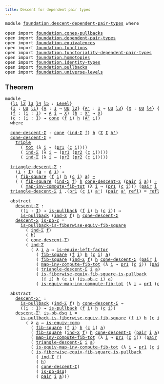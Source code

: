 ```yaml
---
title: Descent for dependent pair types
---
```


<pre class="Agda"><a id="58" class="Keyword">module</a> <a id="65" href="foundation.descent-dependent-pair-types.html" class="Module">foundation.descent-dependent-pair-types</a> <a id="105" class="Keyword">where</a>

<a id="112" class="Keyword">open</a> <a id="117" class="Keyword">import</a> <a id="124" href="foundation.cones-pullbacks.html" class="Module">foundation.cones-pullbacks</a>
<a id="151" class="Keyword">open</a> <a id="156" class="Keyword">import</a> <a id="163" href="foundation.dependent-pair-types.html" class="Module">foundation.dependent-pair-types</a>
<a id="195" class="Keyword">open</a> <a id="200" class="Keyword">import</a> <a id="207" href="foundation.equivalences.html" class="Module">foundation.equivalences</a>
<a id="231" class="Keyword">open</a> <a id="236" class="Keyword">import</a> <a id="243" href="foundation.functions.html" class="Module">foundation.functions</a>
<a id="264" class="Keyword">open</a> <a id="269" class="Keyword">import</a> <a id="276" href="foundation.functoriality-dependent-pair-types.html" class="Module">foundation.functoriality-dependent-pair-types</a>
<a id="322" class="Keyword">open</a> <a id="327" class="Keyword">import</a> <a id="334" href="foundation.homotopies.html" class="Module">foundation.homotopies</a>
<a id="356" class="Keyword">open</a> <a id="361" class="Keyword">import</a> <a id="368" href="foundation.identity-types.html" class="Module">foundation.identity-types</a>
<a id="394" class="Keyword">open</a> <a id="399" class="Keyword">import</a> <a id="406" href="foundation.pullbacks.html" class="Module">foundation.pullbacks</a>
<a id="427" class="Keyword">open</a> <a id="432" class="Keyword">import</a> <a id="439" href="foundation.universe-levels.html" class="Module">foundation.universe-levels</a>
</pre>
## Theorem

<pre class="Agda"><a id="491" class="Keyword">module</a> <a id="498" href="foundation.descent-dependent-pair-types.html#498" class="Module">_</a>
  <a id="502" class="Symbol">{</a><a id="503" href="foundation.descent-dependent-pair-types.html#503" class="Bound">l1</a> <a id="506" href="foundation.descent-dependent-pair-types.html#506" class="Bound">l2</a> <a id="509" href="foundation.descent-dependent-pair-types.html#509" class="Bound">l3</a> <a id="512" href="foundation.descent-dependent-pair-types.html#512" class="Bound">l4</a> <a id="515" href="foundation.descent-dependent-pair-types.html#515" class="Bound">l5</a> <a id="518" class="Symbol">:</a> <a id="520" href="Agda.Primitive.html#597" class="Postulate">Level</a><a id="525" class="Symbol">}</a>
  <a id="529" class="Symbol">{</a><a id="530" href="foundation.descent-dependent-pair-types.html#530" class="Bound">I</a> <a id="532" class="Symbol">:</a> <a id="534" href="foundation-core.universe-levels.html#235" class="Primitive">UU</a> <a id="537" href="foundation.descent-dependent-pair-types.html#503" class="Bound">l1</a><a id="539" class="Symbol">}</a> <a id="541" class="Symbol">{</a><a id="542" href="foundation.descent-dependent-pair-types.html#542" class="Bound">A</a> <a id="544" class="Symbol">:</a> <a id="546" href="foundation.descent-dependent-pair-types.html#530" class="Bound">I</a> <a id="548" class="Symbol">→</a> <a id="550" href="foundation-core.universe-levels.html#235" class="Primitive">UU</a> <a id="553" href="foundation.descent-dependent-pair-types.html#506" class="Bound">l2</a><a id="555" class="Symbol">}</a> <a id="557" class="Symbol">{</a><a id="558" href="foundation.descent-dependent-pair-types.html#558" class="Bound">A&#39;</a> <a id="561" class="Symbol">:</a> <a id="563" href="foundation.descent-dependent-pair-types.html#530" class="Bound">I</a> <a id="565" class="Symbol">→</a> <a id="567" href="foundation-core.universe-levels.html#235" class="Primitive">UU</a> <a id="570" href="foundation.descent-dependent-pair-types.html#509" class="Bound">l3</a><a id="572" class="Symbol">}</a> <a id="574" class="Symbol">{</a><a id="575" href="foundation.descent-dependent-pair-types.html#575" class="Bound">X</a> <a id="577" class="Symbol">:</a> <a id="579" href="foundation-core.universe-levels.html#235" class="Primitive">UU</a> <a id="582" href="foundation.descent-dependent-pair-types.html#512" class="Bound">l4</a><a id="584" class="Symbol">}</a> <a id="586" class="Symbol">{</a><a id="587" href="foundation.descent-dependent-pair-types.html#587" class="Bound">X&#39;</a> <a id="590" class="Symbol">:</a> <a id="592" href="foundation-core.universe-levels.html#235" class="Primitive">UU</a> <a id="595" href="foundation.descent-dependent-pair-types.html#515" class="Bound">l5</a><a id="597" class="Symbol">}</a>
  <a id="601" class="Symbol">(</a><a id="602" href="foundation.descent-dependent-pair-types.html#602" class="Bound">f</a> <a id="604" class="Symbol">:</a> <a id="606" class="Symbol">(</a><a id="607" href="foundation.descent-dependent-pair-types.html#607" class="Bound">i</a> <a id="609" class="Symbol">:</a> <a id="611" href="foundation.descent-dependent-pair-types.html#530" class="Bound">I</a><a id="612" class="Symbol">)</a> <a id="614" class="Symbol">→</a> <a id="616" href="foundation.descent-dependent-pair-types.html#542" class="Bound">A</a> <a id="618" href="foundation.descent-dependent-pair-types.html#607" class="Bound">i</a> <a id="620" class="Symbol">→</a> <a id="622" href="foundation.descent-dependent-pair-types.html#575" class="Bound">X</a><a id="623" class="Symbol">)</a> <a id="625" class="Symbol">(</a><a id="626" href="foundation.descent-dependent-pair-types.html#626" class="Bound">h</a> <a id="628" class="Symbol">:</a> <a id="630" href="foundation.descent-dependent-pair-types.html#587" class="Bound">X&#39;</a> <a id="633" class="Symbol">→</a> <a id="635" href="foundation.descent-dependent-pair-types.html#575" class="Bound">X</a><a id="636" class="Symbol">)</a>
  <a id="640" class="Symbol">(</a><a id="641" href="foundation.descent-dependent-pair-types.html#641" class="Bound">c</a> <a id="643" class="Symbol">:</a> <a id="645" class="Symbol">(</a><a id="646" href="foundation.descent-dependent-pair-types.html#646" class="Bound">i</a> <a id="648" class="Symbol">:</a> <a id="650" href="foundation.descent-dependent-pair-types.html#530" class="Bound">I</a><a id="651" class="Symbol">)</a> <a id="653" class="Symbol">→</a> <a id="655" href="foundation-core.cones-pullbacks.html#1272" class="Function">cone</a> <a id="660" class="Symbol">(</a><a id="661" href="foundation.descent-dependent-pair-types.html#602" class="Bound">f</a> <a id="663" href="foundation.descent-dependent-pair-types.html#646" class="Bound">i</a><a id="664" class="Symbol">)</a> <a id="666" href="foundation.descent-dependent-pair-types.html#626" class="Bound">h</a> <a id="668" class="Symbol">(</a><a id="669" href="foundation.descent-dependent-pair-types.html#558" class="Bound">A&#39;</a> <a id="672" href="foundation.descent-dependent-pair-types.html#646" class="Bound">i</a><a id="673" class="Symbol">))</a>
  <a id="678" class="Keyword">where</a>

  <a id="687" href="foundation.descent-dependent-pair-types.html#687" class="Function">cone-descent-Σ</a> <a id="702" class="Symbol">:</a> <a id="704" href="foundation-core.cones-pullbacks.html#1272" class="Function">cone</a> <a id="709" class="Symbol">(</a><a id="710" href="foundation-core.dependent-pair-types.html#743" class="Function">ind-Σ</a> <a id="716" href="foundation.descent-dependent-pair-types.html#602" class="Bound">f</a><a id="717" class="Symbol">)</a> <a id="719" href="foundation.descent-dependent-pair-types.html#626" class="Bound">h</a> <a id="721" class="Symbol">(</a><a id="722" href="foundation-core.dependent-pair-types.html#515" class="Record">Σ</a> <a id="724" href="foundation.descent-dependent-pair-types.html#530" class="Bound">I</a> <a id="726" href="foundation.descent-dependent-pair-types.html#558" class="Bound">A&#39;</a><a id="728" class="Symbol">)</a>
  <a id="732" href="foundation.descent-dependent-pair-types.html#687" class="Function">cone-descent-Σ</a> <a id="747" class="Symbol">=</a>
    <a id="753" href="foundation-core.dependent-pair-types.html#1077" class="Function">triple</a>
      <a id="766" class="Symbol">(</a> <a id="768" href="foundation-core.functoriality-dependent-pair-types.html#1894" class="Function">tot</a> <a id="772" class="Symbol">(λ</a> <a id="775" href="foundation.descent-dependent-pair-types.html#775" class="Bound">i</a> <a id="777" class="Symbol">→</a> <a id="779" class="Symbol">(</a><a id="780" href="foundation-core.dependent-pair-types.html#605" class="Field">pr1</a> <a id="784" class="Symbol">(</a><a id="785" href="foundation.descent-dependent-pair-types.html#641" class="Bound">c</a> <a id="787" href="foundation.descent-dependent-pair-types.html#775" class="Bound">i</a><a id="788" class="Symbol">))))</a>
      <a id="799" class="Symbol">(</a> <a id="801" href="foundation-core.dependent-pair-types.html#743" class="Function">ind-Σ</a> <a id="807" class="Symbol">(λ</a> <a id="810" href="foundation.descent-dependent-pair-types.html#810" class="Bound">i</a> <a id="812" class="Symbol">→</a> <a id="814" class="Symbol">(</a><a id="815" href="foundation-core.dependent-pair-types.html#605" class="Field">pr1</a> <a id="819" class="Symbol">(</a><a id="820" href="foundation-core.dependent-pair-types.html#617" class="Field">pr2</a> <a id="824" class="Symbol">(</a><a id="825" href="foundation.descent-dependent-pair-types.html#641" class="Bound">c</a> <a id="827" href="foundation.descent-dependent-pair-types.html#810" class="Bound">i</a><a id="828" class="Symbol">)))))</a>
      <a id="840" class="Symbol">(</a> <a id="842" href="foundation-core.dependent-pair-types.html#743" class="Function">ind-Σ</a> <a id="848" class="Symbol">(λ</a> <a id="851" href="foundation.descent-dependent-pair-types.html#851" class="Bound">i</a> <a id="853" class="Symbol">→</a> <a id="855" class="Symbol">(</a><a id="856" href="foundation-core.dependent-pair-types.html#617" class="Field">pr2</a> <a id="860" class="Symbol">(</a><a id="861" href="foundation-core.dependent-pair-types.html#617" class="Field">pr2</a> <a id="865" class="Symbol">(</a><a id="866" href="foundation.descent-dependent-pair-types.html#641" class="Bound">c</a> <a id="868" href="foundation.descent-dependent-pair-types.html#851" class="Bound">i</a><a id="869" class="Symbol">)))))</a>

  <a id="878" href="foundation.descent-dependent-pair-types.html#878" class="Function">triangle-descent-Σ</a> <a id="897" class="Symbol">:</a>
    <a id="903" class="Symbol">(</a><a id="904" href="foundation.descent-dependent-pair-types.html#904" class="Bound">i</a> <a id="906" class="Symbol">:</a> <a id="908" href="foundation.descent-dependent-pair-types.html#530" class="Bound">I</a><a id="909" class="Symbol">)</a> <a id="911" class="Symbol">(</a><a id="912" href="foundation.descent-dependent-pair-types.html#912" class="Bound">a</a> <a id="914" class="Symbol">:</a> <a id="916" href="foundation.descent-dependent-pair-types.html#542" class="Bound">A</a> <a id="918" href="foundation.descent-dependent-pair-types.html#904" class="Bound">i</a><a id="919" class="Symbol">)</a> <a id="921" class="Symbol">→</a>
    <a id="927" class="Symbol">(</a> <a id="929" href="foundation-core.pullbacks.html#7659" class="Function">fib-square</a> <a id="940" class="Symbol">(</a><a id="941" href="foundation.descent-dependent-pair-types.html#602" class="Bound">f</a> <a id="943" href="foundation.descent-dependent-pair-types.html#904" class="Bound">i</a><a id="944" class="Symbol">)</a> <a id="946" href="foundation.descent-dependent-pair-types.html#626" class="Bound">h</a> <a id="948" class="Symbol">(</a><a id="949" href="foundation.descent-dependent-pair-types.html#641" class="Bound">c</a> <a id="951" href="foundation.descent-dependent-pair-types.html#904" class="Bound">i</a><a id="952" class="Symbol">)</a> <a id="954" href="foundation.descent-dependent-pair-types.html#912" class="Bound">a</a><a id="955" class="Symbol">)</a> <a id="957" href="foundation-core.homotopies.html#627" class="Function Operator">~</a>
    <a id="963" class="Symbol">(</a> <a id="965" class="Symbol">(</a> <a id="967" href="foundation-core.pullbacks.html#7659" class="Function">fib-square</a> <a id="978" class="Symbol">(</a><a id="979" href="foundation-core.dependent-pair-types.html#743" class="Function">ind-Σ</a> <a id="985" href="foundation.descent-dependent-pair-types.html#602" class="Bound">f</a><a id="986" class="Symbol">)</a> <a id="988" href="foundation.descent-dependent-pair-types.html#626" class="Bound">h</a> <a id="990" href="foundation.descent-dependent-pair-types.html#687" class="Function">cone-descent-Σ</a> <a id="1005" class="Symbol">(</a><a id="1006" href="foundation-core.dependent-pair-types.html#588" class="InductiveConstructor">pair</a> <a id="1011" href="foundation.descent-dependent-pair-types.html#904" class="Bound">i</a> <a id="1013" href="foundation.descent-dependent-pair-types.html#912" class="Bound">a</a><a id="1014" class="Symbol">))</a> <a id="1017" href="foundation-core.functions.html#420" class="Function Operator">∘</a>
      <a id="1025" class="Symbol">(</a> <a id="1027" href="foundation-core.functoriality-dependent-pair-types.html#4004" class="Function">map-inv-compute-fib-tot</a> <a id="1051" class="Symbol">(λ</a> <a id="1054" href="foundation.descent-dependent-pair-types.html#1054" class="Bound">i</a> <a id="1056" class="Symbol">→</a> <a id="1058" class="Symbol">(</a><a id="1059" href="foundation-core.dependent-pair-types.html#605" class="Field">pr1</a> <a id="1063" class="Symbol">(</a><a id="1064" href="foundation.descent-dependent-pair-types.html#641" class="Bound">c</a> <a id="1066" href="foundation.descent-dependent-pair-types.html#1054" class="Bound">i</a><a id="1067" class="Symbol">)))</a> <a id="1071" class="Symbol">(</a><a id="1072" href="foundation-core.dependent-pair-types.html#588" class="InductiveConstructor">pair</a> <a id="1077" href="foundation.descent-dependent-pair-types.html#904" class="Bound">i</a> <a id="1079" href="foundation.descent-dependent-pair-types.html#912" class="Bound">a</a><a id="1080" class="Symbol">)))</a>
  <a id="1086" href="foundation.descent-dependent-pair-types.html#878" class="Function">triangle-descent-Σ</a> <a id="1105" href="foundation.descent-dependent-pair-types.html#1105" class="Bound">i</a> <a id="1107" class="DottedPattern Symbol">.(</a><a id="1109" href="foundation-core.dependent-pair-types.html#605" class="DottedPattern Field">pr1</a> <a id="1113" class="DottedPattern Symbol">(</a><a id="1114" href="foundation.descent-dependent-pair-types.html#641" class="DottedPattern Bound">c</a> <a id="1116" href="foundation.descent-dependent-pair-types.html#1105" class="DottedPattern Bound">i</a><a id="1117" class="DottedPattern Symbol">)</a> <a id="1119" href="foundation.descent-dependent-pair-types.html#1129" class="DottedPattern Bound">a&#39;</a><a id="1121" class="DottedPattern Symbol">)</a> <a id="1123" class="Symbol">(</a><a id="1124" href="foundation-core.dependent-pair-types.html#588" class="InductiveConstructor">pair</a> <a id="1129" href="foundation.descent-dependent-pair-types.html#1129" class="Bound">a&#39;</a> <a id="1132" href="foundation-core.identity-types.html#1820" class="InductiveConstructor">refl</a><a id="1136" class="Symbol">)</a> <a id="1138" class="Symbol">=</a> <a id="1140" href="foundation-core.identity-types.html#1820" class="InductiveConstructor">refl</a>

  <a id="1148" class="Keyword">abstract</a>
    <a id="1161" href="foundation.descent-dependent-pair-types.html#1161" class="Function">descent-Σ</a> <a id="1171" class="Symbol">:</a> 
      <a id="1180" class="Symbol">((</a><a id="1182" href="foundation.descent-dependent-pair-types.html#1182" class="Bound">i</a> <a id="1184" class="Symbol">:</a> <a id="1186" href="foundation.descent-dependent-pair-types.html#530" class="Bound">I</a><a id="1187" class="Symbol">)</a> <a id="1189" class="Symbol">→</a> <a id="1191" href="foundation-core.pullbacks.html#2926" class="Function">is-pullback</a> <a id="1203" class="Symbol">(</a><a id="1204" href="foundation.descent-dependent-pair-types.html#602" class="Bound">f</a> <a id="1206" href="foundation.descent-dependent-pair-types.html#1182" class="Bound">i</a><a id="1207" class="Symbol">)</a> <a id="1209" href="foundation.descent-dependent-pair-types.html#626" class="Bound">h</a> <a id="1211" class="Symbol">(</a><a id="1212" href="foundation.descent-dependent-pair-types.html#641" class="Bound">c</a> <a id="1214" href="foundation.descent-dependent-pair-types.html#1182" class="Bound">i</a><a id="1215" class="Symbol">))</a> <a id="1218" class="Symbol">→</a>
      <a id="1226" href="foundation-core.pullbacks.html#2926" class="Function">is-pullback</a> <a id="1238" class="Symbol">(</a><a id="1239" href="foundation-core.dependent-pair-types.html#743" class="Function">ind-Σ</a> <a id="1245" href="foundation.descent-dependent-pair-types.html#602" class="Bound">f</a><a id="1246" class="Symbol">)</a> <a id="1248" href="foundation.descent-dependent-pair-types.html#626" class="Bound">h</a> <a id="1250" href="foundation.descent-dependent-pair-types.html#687" class="Function">cone-descent-Σ</a>
    <a id="1269" href="foundation.descent-dependent-pair-types.html#1161" class="Function">descent-Σ</a> <a id="1279" href="foundation.descent-dependent-pair-types.html#1279" class="Bound">is-pb-c</a> <a id="1287" class="Symbol">=</a>
      <a id="1295" href="foundation-core.pullbacks.html#8959" class="Function">is-pullback-is-fiberwise-equiv-fib-square</a>
        <a id="1345" class="Symbol">(</a> <a id="1347" href="foundation-core.dependent-pair-types.html#743" class="Function">ind-Σ</a> <a id="1353" href="foundation.descent-dependent-pair-types.html#602" class="Bound">f</a><a id="1354" class="Symbol">)</a>
        <a id="1364" class="Symbol">(</a> <a id="1366" href="foundation.descent-dependent-pair-types.html#626" class="Bound">h</a><a id="1367" class="Symbol">)</a>
        <a id="1377" class="Symbol">(</a> <a id="1379" href="foundation.descent-dependent-pair-types.html#687" class="Function">cone-descent-Σ</a><a id="1393" class="Symbol">)</a>
        <a id="1403" class="Symbol">(</a> <a id="1405" href="foundation-core.dependent-pair-types.html#743" class="Function">ind-Σ</a>
          <a id="1421" class="Symbol">(</a> <a id="1423" class="Symbol">λ</a> <a id="1425" href="foundation.descent-dependent-pair-types.html#1425" class="Bound">i</a> <a id="1427" href="foundation.descent-dependent-pair-types.html#1427" class="Bound">a</a> <a id="1429" class="Symbol">→</a> <a id="1431" href="foundation-core.equivalences.html#8172" class="Function">is-equiv-left-factor</a>
            <a id="1464" class="Symbol">(</a> <a id="1466" href="foundation-core.pullbacks.html#7659" class="Function">fib-square</a> <a id="1477" class="Symbol">(</a><a id="1478" href="foundation.descent-dependent-pair-types.html#602" class="Bound">f</a> <a id="1480" href="foundation.descent-dependent-pair-types.html#1425" class="Bound">i</a><a id="1481" class="Symbol">)</a> <a id="1483" href="foundation.descent-dependent-pair-types.html#626" class="Bound">h</a> <a id="1485" class="Symbol">(</a><a id="1486" href="foundation.descent-dependent-pair-types.html#641" class="Bound">c</a> <a id="1488" href="foundation.descent-dependent-pair-types.html#1425" class="Bound">i</a><a id="1489" class="Symbol">)</a> <a id="1491" href="foundation.descent-dependent-pair-types.html#1427" class="Bound">a</a><a id="1492" class="Symbol">)</a>
            <a id="1506" class="Symbol">(</a> <a id="1508" href="foundation-core.pullbacks.html#7659" class="Function">fib-square</a> <a id="1519" class="Symbol">(</a><a id="1520" href="foundation-core.dependent-pair-types.html#743" class="Function">ind-Σ</a> <a id="1526" href="foundation.descent-dependent-pair-types.html#602" class="Bound">f</a><a id="1527" class="Symbol">)</a> <a id="1529" href="foundation.descent-dependent-pair-types.html#626" class="Bound">h</a> <a id="1531" href="foundation.descent-dependent-pair-types.html#687" class="Function">cone-descent-Σ</a> <a id="1546" class="Symbol">(</a><a id="1547" href="foundation-core.dependent-pair-types.html#588" class="InductiveConstructor">pair</a> <a id="1552" href="foundation.descent-dependent-pair-types.html#1425" class="Bound">i</a> <a id="1554" href="foundation.descent-dependent-pair-types.html#1427" class="Bound">a</a><a id="1555" class="Symbol">))</a>
            <a id="1570" class="Symbol">(</a> <a id="1572" href="foundation-core.functoriality-dependent-pair-types.html#4004" class="Function">map-inv-compute-fib-tot</a> <a id="1596" class="Symbol">(λ</a> <a id="1599" href="foundation.descent-dependent-pair-types.html#1599" class="Bound">i</a> <a id="1601" class="Symbol">→</a> <a id="1603" href="foundation-core.dependent-pair-types.html#605" class="Field">pr1</a> <a id="1607" class="Symbol">(</a><a id="1608" href="foundation.descent-dependent-pair-types.html#641" class="Bound">c</a> <a id="1610" href="foundation.descent-dependent-pair-types.html#1599" class="Bound">i</a><a id="1611" class="Symbol">))</a> <a id="1614" class="Symbol">(</a><a id="1615" href="foundation-core.dependent-pair-types.html#588" class="InductiveConstructor">pair</a> <a id="1620" href="foundation.descent-dependent-pair-types.html#1425" class="Bound">i</a> <a id="1622" href="foundation.descent-dependent-pair-types.html#1427" class="Bound">a</a><a id="1623" class="Symbol">))</a>
            <a id="1638" class="Symbol">(</a> <a id="1640" href="foundation.descent-dependent-pair-types.html#878" class="Function">triangle-descent-Σ</a> <a id="1659" href="foundation.descent-dependent-pair-types.html#1425" class="Bound">i</a> <a id="1661" href="foundation.descent-dependent-pair-types.html#1427" class="Bound">a</a><a id="1662" class="Symbol">)</a>
            <a id="1676" class="Symbol">(</a> <a id="1678" href="foundation-core.pullbacks.html#8327" class="Function">is-fiberwise-equiv-fib-square-is-pullback</a>
              <a id="1734" class="Symbol">(</a><a id="1735" href="foundation.descent-dependent-pair-types.html#602" class="Bound">f</a> <a id="1737" href="foundation.descent-dependent-pair-types.html#1425" class="Bound">i</a><a id="1738" class="Symbol">)</a> <a id="1740" href="foundation.descent-dependent-pair-types.html#626" class="Bound">h</a> <a id="1742" class="Symbol">(</a><a id="1743" href="foundation.descent-dependent-pair-types.html#641" class="Bound">c</a> <a id="1745" href="foundation.descent-dependent-pair-types.html#1425" class="Bound">i</a><a id="1746" class="Symbol">)</a> <a id="1748" class="Symbol">(</a><a id="1749" href="foundation.descent-dependent-pair-types.html#1279" class="Bound">is-pb-c</a> <a id="1757" href="foundation.descent-dependent-pair-types.html#1425" class="Bound">i</a><a id="1758" class="Symbol">)</a> <a id="1760" href="foundation.descent-dependent-pair-types.html#1427" class="Bound">a</a><a id="1761" class="Symbol">)</a>
            <a id="1775" class="Symbol">(</a> <a id="1777" href="foundation-core.functoriality-dependent-pair-types.html#5164" class="Function">is-equiv-map-inv-compute-fib-tot</a> <a id="1810" class="Symbol">(λ</a> <a id="1813" href="foundation.descent-dependent-pair-types.html#1813" class="Bound">i</a> <a id="1815" class="Symbol">→</a> <a id="1817" href="foundation-core.dependent-pair-types.html#605" class="Field">pr1</a> <a id="1821" class="Symbol">(</a><a id="1822" href="foundation.descent-dependent-pair-types.html#641" class="Bound">c</a> <a id="1824" href="foundation.descent-dependent-pair-types.html#1813" class="Bound">i</a><a id="1825" class="Symbol">))</a> <a id="1828" class="Symbol">(</a><a id="1829" href="foundation-core.dependent-pair-types.html#588" class="InductiveConstructor">pair</a> <a id="1834" href="foundation.descent-dependent-pair-types.html#1425" class="Bound">i</a> <a id="1836" href="foundation.descent-dependent-pair-types.html#1427" class="Bound">a</a><a id="1837" class="Symbol">))))</a>

  <a id="1845" class="Keyword">abstract</a>
    <a id="1858" href="foundation.descent-dependent-pair-types.html#1858" class="Function">descent-Σ&#39;</a> <a id="1869" class="Symbol">:</a> 
      <a id="1878" href="foundation-core.pullbacks.html#2926" class="Function">is-pullback</a> <a id="1890" class="Symbol">(</a><a id="1891" href="foundation-core.dependent-pair-types.html#743" class="Function">ind-Σ</a> <a id="1897" href="foundation.descent-dependent-pair-types.html#602" class="Bound">f</a><a id="1898" class="Symbol">)</a> <a id="1900" href="foundation.descent-dependent-pair-types.html#626" class="Bound">h</a> <a id="1902" href="foundation.descent-dependent-pair-types.html#687" class="Function">cone-descent-Σ</a> <a id="1917" class="Symbol">→</a>
      <a id="1925" class="Symbol">((</a><a id="1927" href="foundation.descent-dependent-pair-types.html#1927" class="Bound">i</a> <a id="1929" class="Symbol">:</a> <a id="1931" href="foundation.descent-dependent-pair-types.html#530" class="Bound">I</a><a id="1932" class="Symbol">)</a> <a id="1934" class="Symbol">→</a> <a id="1936" href="foundation-core.pullbacks.html#2926" class="Function">is-pullback</a> <a id="1948" class="Symbol">(</a><a id="1949" href="foundation.descent-dependent-pair-types.html#602" class="Bound">f</a> <a id="1951" href="foundation.descent-dependent-pair-types.html#1927" class="Bound">i</a><a id="1952" class="Symbol">)</a> <a id="1954" href="foundation.descent-dependent-pair-types.html#626" class="Bound">h</a> <a id="1956" class="Symbol">(</a><a id="1957" href="foundation.descent-dependent-pair-types.html#641" class="Bound">c</a> <a id="1959" href="foundation.descent-dependent-pair-types.html#1927" class="Bound">i</a><a id="1960" class="Symbol">))</a>
    <a id="1967" href="foundation.descent-dependent-pair-types.html#1858" class="Function">descent-Σ&#39;</a> <a id="1978" href="foundation.descent-dependent-pair-types.html#1978" class="Bound">is-pb-dsq</a> <a id="1988" href="foundation.descent-dependent-pair-types.html#1988" class="Bound">i</a> <a id="1990" class="Symbol">=</a>
      <a id="1998" href="foundation-core.pullbacks.html#8959" class="Function">is-pullback-is-fiberwise-equiv-fib-square</a> <a id="2040" class="Symbol">(</a><a id="2041" href="foundation.descent-dependent-pair-types.html#602" class="Bound">f</a> <a id="2043" href="foundation.descent-dependent-pair-types.html#1988" class="Bound">i</a><a id="2044" class="Symbol">)</a> <a id="2046" href="foundation.descent-dependent-pair-types.html#626" class="Bound">h</a> <a id="2048" class="Symbol">(</a><a id="2049" href="foundation.descent-dependent-pair-types.html#641" class="Bound">c</a> <a id="2051" href="foundation.descent-dependent-pair-types.html#1988" class="Bound">i</a><a id="2052" class="Symbol">)</a>
        <a id="2062" class="Symbol">(</a> <a id="2064" class="Symbol">λ</a> <a id="2066" href="foundation.descent-dependent-pair-types.html#2066" class="Bound">a</a> <a id="2068" class="Symbol">→</a> <a id="2070" href="foundation-core.equivalences.html#7197" class="Function">is-equiv-comp</a>
          <a id="2094" class="Symbol">(</a> <a id="2096" href="foundation-core.pullbacks.html#7659" class="Function">fib-square</a> <a id="2107" class="Symbol">(</a><a id="2108" href="foundation.descent-dependent-pair-types.html#602" class="Bound">f</a> <a id="2110" href="foundation.descent-dependent-pair-types.html#1988" class="Bound">i</a><a id="2111" class="Symbol">)</a> <a id="2113" href="foundation.descent-dependent-pair-types.html#626" class="Bound">h</a> <a id="2115" class="Symbol">(</a><a id="2116" href="foundation.descent-dependent-pair-types.html#641" class="Bound">c</a> <a id="2118" href="foundation.descent-dependent-pair-types.html#1988" class="Bound">i</a><a id="2119" class="Symbol">)</a> <a id="2121" href="foundation.descent-dependent-pair-types.html#2066" class="Bound">a</a><a id="2122" class="Symbol">)</a>
          <a id="2134" class="Symbol">(</a> <a id="2136" href="foundation-core.pullbacks.html#7659" class="Function">fib-square</a> <a id="2147" class="Symbol">(</a><a id="2148" href="foundation-core.dependent-pair-types.html#743" class="Function">ind-Σ</a> <a id="2154" href="foundation.descent-dependent-pair-types.html#602" class="Bound">f</a><a id="2155" class="Symbol">)</a> <a id="2157" href="foundation.descent-dependent-pair-types.html#626" class="Bound">h</a> <a id="2159" href="foundation.descent-dependent-pair-types.html#687" class="Function">cone-descent-Σ</a> <a id="2174" class="Symbol">(</a><a id="2175" href="foundation-core.dependent-pair-types.html#588" class="InductiveConstructor">pair</a> <a id="2180" href="foundation.descent-dependent-pair-types.html#1988" class="Bound">i</a> <a id="2182" href="foundation.descent-dependent-pair-types.html#2066" class="Bound">a</a><a id="2183" class="Symbol">))</a>
          <a id="2196" class="Symbol">(</a> <a id="2198" href="foundation-core.functoriality-dependent-pair-types.html#4004" class="Function">map-inv-compute-fib-tot</a> <a id="2222" class="Symbol">(λ</a> <a id="2225" href="foundation.descent-dependent-pair-types.html#2225" class="Bound">i</a> <a id="2227" class="Symbol">→</a> <a id="2229" href="foundation-core.dependent-pair-types.html#605" class="Field">pr1</a> <a id="2233" class="Symbol">(</a><a id="2234" href="foundation.descent-dependent-pair-types.html#641" class="Bound">c</a> <a id="2236" href="foundation.descent-dependent-pair-types.html#2225" class="Bound">i</a><a id="2237" class="Symbol">))</a> <a id="2240" class="Symbol">(</a><a id="2241" href="foundation-core.dependent-pair-types.html#588" class="InductiveConstructor">pair</a> <a id="2246" href="foundation.descent-dependent-pair-types.html#1988" class="Bound">i</a> <a id="2248" href="foundation.descent-dependent-pair-types.html#2066" class="Bound">a</a><a id="2249" class="Symbol">))</a>
          <a id="2262" class="Symbol">(</a> <a id="2264" href="foundation.descent-dependent-pair-types.html#878" class="Function">triangle-descent-Σ</a> <a id="2283" href="foundation.descent-dependent-pair-types.html#1988" class="Bound">i</a> <a id="2285" href="foundation.descent-dependent-pair-types.html#2066" class="Bound">a</a><a id="2286" class="Symbol">)</a>
          <a id="2298" class="Symbol">(</a> <a id="2300" href="foundation-core.functoriality-dependent-pair-types.html#5164" class="Function">is-equiv-map-inv-compute-fib-tot</a> <a id="2333" class="Symbol">(λ</a> <a id="2336" href="foundation.descent-dependent-pair-types.html#2336" class="Bound">i</a> <a id="2338" class="Symbol">→</a> <a id="2340" href="foundation-core.dependent-pair-types.html#605" class="Field">pr1</a> <a id="2344" class="Symbol">(</a><a id="2345" href="foundation.descent-dependent-pair-types.html#641" class="Bound">c</a> <a id="2347" href="foundation.descent-dependent-pair-types.html#2336" class="Bound">i</a><a id="2348" class="Symbol">))</a> <a id="2351" class="Symbol">(</a><a id="2352" href="foundation-core.dependent-pair-types.html#588" class="InductiveConstructor">pair</a> <a id="2357" href="foundation.descent-dependent-pair-types.html#1988" class="Bound">i</a> <a id="2359" href="foundation.descent-dependent-pair-types.html#2066" class="Bound">a</a><a id="2360" class="Symbol">))</a>
          <a id="2373" class="Symbol">(</a> <a id="2375" href="foundation-core.pullbacks.html#8327" class="Function">is-fiberwise-equiv-fib-square-is-pullback</a>
            <a id="2429" class="Symbol">(</a> <a id="2431" href="foundation-core.dependent-pair-types.html#743" class="Function">ind-Σ</a> <a id="2437" href="foundation.descent-dependent-pair-types.html#602" class="Bound">f</a><a id="2438" class="Symbol">)</a>
            <a id="2452" class="Symbol">(</a> <a id="2454" href="foundation.descent-dependent-pair-types.html#626" class="Bound">h</a><a id="2455" class="Symbol">)</a>
            <a id="2469" class="Symbol">(</a> <a id="2471" href="foundation.descent-dependent-pair-types.html#687" class="Function">cone-descent-Σ</a><a id="2485" class="Symbol">)</a>
            <a id="2499" class="Symbol">(</a> <a id="2501" href="foundation.descent-dependent-pair-types.html#1978" class="Bound">is-pb-dsq</a><a id="2510" class="Symbol">)</a>
            <a id="2524" class="Symbol">(</a> <a id="2526" href="foundation-core.dependent-pair-types.html#588" class="InductiveConstructor">pair</a> <a id="2531" href="foundation.descent-dependent-pair-types.html#1988" class="Bound">i</a> <a id="2533" href="foundation.descent-dependent-pair-types.html#2066" class="Bound">a</a><a id="2534" class="Symbol">)))</a>
</pre>